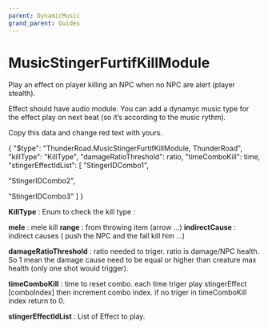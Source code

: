 ```yaml
---
parent: DynamicMusic
grand_parent: Guides
---
```

# MusicStingerFurtifKillModule

Play an effect on player killing an NPC when no NPC are alert (player stealth).

Effect should have audio module. You can add a dynamyc music type for the effect play on next beat (so it’s according to the music rythm).

Copy this data and change red text with yours.

{
"$type": "ThunderRoad.MusicStingerFurtifKillModule, ThunderRoad",
"killType": "KillType",
"damageRatioThreshold": ratio,
"timeComboKill": time,
"stingerEffectIdList": [
"StingerIDCombo1",

"StingerIDCombo2",

"StingerIDCombo3"
]
}

**KillType** : Enum to check the kill type : 

**mele** : mele kill
**range** : from throwing item (arrow …)
**indirectCause** : indirect causes ( push the NPC and the fall kill him …)

**damageRatioThreshold** : ratio needed to triger. ratio is damage/NPC health. So 1 mean the damage cause need to be equal or higher than creature max health (only one shot would trigger).

**timeComboKill** : time to reset combo. each time triger play stingerEffect [comboIndex] then increment combo index. if no triger in timeComboKill index return to 0.

**stingerEffectIdList** : List of Effect to play.